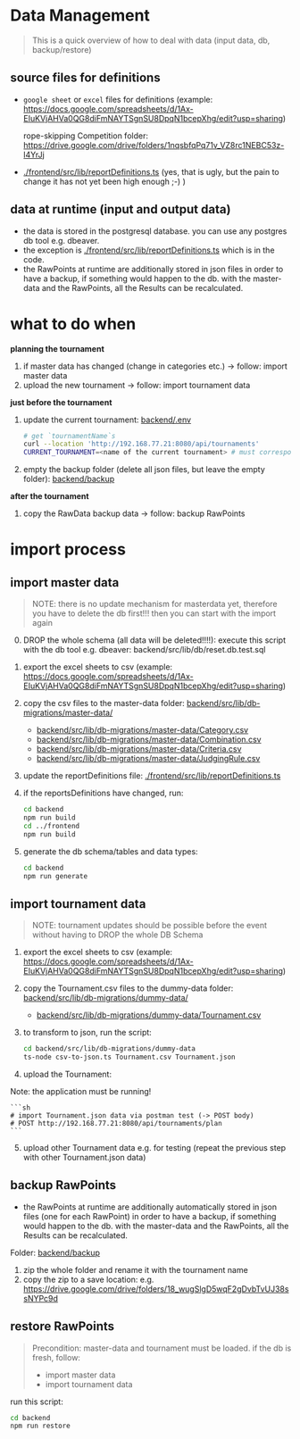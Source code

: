 # Data Management

> This is a quick overview of how to deal with data (input data, db, backup/restore)



## source files for definitions

- `google sheet` or `excel` files for definitions (example: https://docs.google.com/spreadsheets/d/1Ax-EIuKVjAHVa0QG8diFmNAYTSgnSU8DpqN1bcepXhg/edit?usp=sharing)

    rope-skipping Competition folder: https://drive.google.com/drive/folders/1nqsbfqPq71v_VZ8rc1NEBC53z-l4YrJj

- [./frontend/src/lib/reportDefinitions.ts](./frontend/src/lib/reportDefinitions.ts) (yes, that is ugly, but the pain to change it has not yet been high enough ;-) )


## data at runtime (input and output data)

- the data is stored in the postgresql database. you can use any postgres db tool e.g. dbeaver.
- the exception is [./frontend/src/lib/reportDefinitions.ts](./frontend/src/lib/reportDefinitions.ts) which is in the code.
- the RawPoints at runtime are additionally stored in json files in order to have a backup, if something would happen to the db. with the master-data and the RawPoints, all the Results can be recalculated.




# what to do when

**planning the tournament**

1. if master data has changed (change in categories etc.) -> follow: import master data
2. upload the new tournament -> follow: import tournament data


**just before the tournament**

1. update the current tournament: [backend/.env](backend/.env) 

    ```sh
    # get `tournamentName`s
    curl --location 'http://192.168.77.21:8080/api/tournaments' 
    CURRENT_TOURNAMENT=<name of the current tournament> # must correspond with one of the listed tournamentName
    ```

2. empty the backup folder (delete all json files, but leave the empty folder): [backend/backup](backend/backup)

**after the tournament**

1. copy the RawData backup data -> follow: backup RawPoints




# import process


## import master data

> NOTE: there is no update mechanism for masterdata yet, therefore you have to delete the db first!!! then you can start with the import again

0. DROP the whole schema (all data will be deleted!!!!): execute this script with the db tool e.g. dbeaver: backend/src/lib/db/reset.db.test.sql

1. export the excel sheets to csv (example: https://docs.google.com/spreadsheets/d/1Ax-EIuKVjAHVa0QG8diFmNAYTSgnSU8DpqN1bcepXhg/edit?usp=sharing)
2. copy the csv files to the master-data folder: [backend/src/lib/db-migrations/master-data/](backend/src/lib/db-migrations/master-data/)
    - [backend/src/lib/db-migrations/master-data/Category.csv](backend/src/lib/db-migrations/master-data/Category.csv)
    - [backend/src/lib/db-migrations/master-data/Combination.csv](backend/src/lib/db-migrations/master-data/Combination.csv)
    - [backend/src/lib/db-migrations/master-data/Criteria.csv](backend/src/lib/db-migrations/master-data/Criteria.csv)
    - [backend/src/lib/db-migrations/master-data/JudgingRule.csv](backend/src/lib/db-migrations/master-data/JudgingRule.csv)
3. update the reportDefinitions file: [./frontend/src/lib/reportDefinitions.ts](./frontend/src/lib/reportDefinitions.ts) 
4. if the reportsDefinitions have changed, run:

    ```sh
    cd backend
    npm run build
    cd ../frontend
    npm run build
    ```
5. generate the db schema/tables and data types:

    ```sh
    cd backend
    npm run generate
    ```



## import tournament data

> NOTE: tournament updates should be possible before the event without having to DROP the whole DB Schema


1. export the excel sheets to csv (example: https://docs.google.com/spreadsheets/d/1Ax-EIuKVjAHVa0QG8diFmNAYTSgnSU8DpqN1bcepXhg/edit?usp=sharing)
2. copy the Tournament.csv files to the dummy-data folder: [backend/src/lib/db-migrations/dummy-data/](backend/src/lib/db-migrations/dummy-data/)
    - [backend/src/lib/db-migrations/dummy-data/Tournament.csv](backend/src/lib/db-migrations/dummy-data/Tournament.csv)
3. to transform to json, run the script:

    ```sh
    cd backend/src/lib/db-migrations/dummy-data
    ts-node csv-to-json.ts Tournament.csv Tournament.json
    ```
4. upload the Tournament:

Note: the application must be running!

    ```sh
    # import Tournament.json data via postman test (-> POST body)
    # POST http://192.168.77.21:8080/api/tournaments/plan
    ```
5. upload other Tournament data e.g. for testing (repeat the previous step with other Tournament.json data)



## backup RawPoints

- the RawPoints at runtime are additionally automatically stored in json files (one for each RawPoint) in order to have a backup, if something would happen to the db. with the master-data and the RawPoints, all the Results can be recalculated.

Folder: [backend/backup](backend/backup)

1. zip the whole folder and rename it with the tournament name
2. copy the zip to a save location: e.g. https://drive.google.com/drive/folders/18_wugSlgD5wqF2gDvbTvUJ38ssNYPc9d




## restore RawPoints

> Precondition: master-data and tournament must be loaded.
> if the db is fresh, follow:
> - import master data
> - import tournament data

run this script:

```sh
cd backend
npm run restore
```